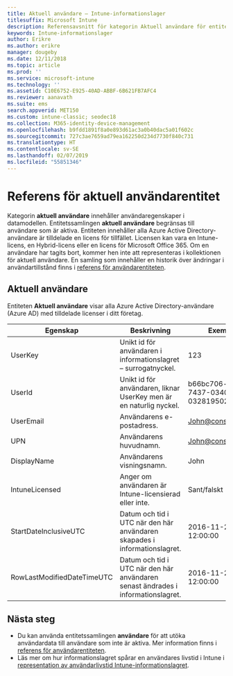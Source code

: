 ```yaml
---
title: Aktuell användare – Intune-informationslager
titlesuffix: Microsoft Intune
description: Referensavsnitt för kategorin Aktuell användare för entitetssamlingar i API:t för Intune-informationslager.
keywords: Intune-informationslager
author: Erikre
ms.author: erikre
manager: dougeby
ms.date: 12/11/2018
ms.topic: article
ms.prod: ''
ms.service: microsoft-intune
ms.technology: ''
ms.assetid: C10E6752-E925-40AD-ABBF-6B621FB7AFC4
ms.reviewer: aanavath
ms.suite: ems
search.appverid: MET150
ms.custom: intune-classic; seodec18
ms.collection: M365-identity-device-management
ms.openlocfilehash: b9fdd1891f8a0e893d61ac3a0b40dac5a01f602c
ms.sourcegitcommit: 727c3ae7659ad79ea162250d234d7730f840c731
ms.translationtype: HT
ms.contentlocale: sv-SE
ms.lasthandoff: 02/07/2019
ms.locfileid: "55851346"
---
```

# <a name="reference-for-current-user-entity"></a>Referens för aktuell användarentitet

Kategorin **aktuell användare** innehåller användaregenskaper i datamodellen. Entitetssamlingen **aktuell användare** begränsas till användare som är aktiva. Entiteten innehåller alla Azure Active Directory-användare är tilldelade en licens för tillfället. Licensen kan vara en Intune-licens, en Hybrid-licens eller en licens för Microsoft Office 365. Om en användare har tagits bort, kommer hen inte att representeras i kollektionen för aktuell användare. En samling som innehåller en historik över ändringar i användartillstånd finns i [referens för användarentiteten](reports-ref-user.md).


## <a name="current-user"></a>Aktuell användare

Entiteten **Aktuell användare** visar alla Azure Active Directory-användare (Azure AD) med tilldelade licenser i ditt företag.

| Egenskap  | Beskrivning | Exempel |
|---------|------------|--------|
| UserKey |Unikt id för användaren i informationslagret – surrogatnyckel. |123 |
| UserId |Unikt id för användaren, liknar UserKey men är en naturlig nyckel. |b66bc706-ffff-7437-0340-032819502773 |
| UserEmail |Användarens e-postadress. |John@constoso.com |
| UPN | Användarens huvudnamn. | John@constoso.com |
| DisplayName |Användarens visningsnamn. |John |
| IntuneLicensed |Anger om användaren är Intune-licensierad eller inte. |Sant/falskt |
| StartDateInclusiveUTC |Datum och tid i UTC när den här användaren skapades i informationslagret. |2016-11-23 12:00:00 |
| RowLastModifiedDateTimeUTC |Datum och tid i UTC när den här användaren senast ändrades i informationslagret. |2016-11-23 12:00:00 |

## <a name="next-steps"></a>Nästa steg
 - Du kan använda entitetssamlingen **användare** för att utöka användardata till användare som inte är aktiva. Mer information finns i [referens för användarentiteten](reports-ref-user.md).
 - Läs mer om hur informationslagret spårar en användares livstid i Intune i [representation av användarlivstid Intune-informationslagret](reports-ref-user-timeline.md).
